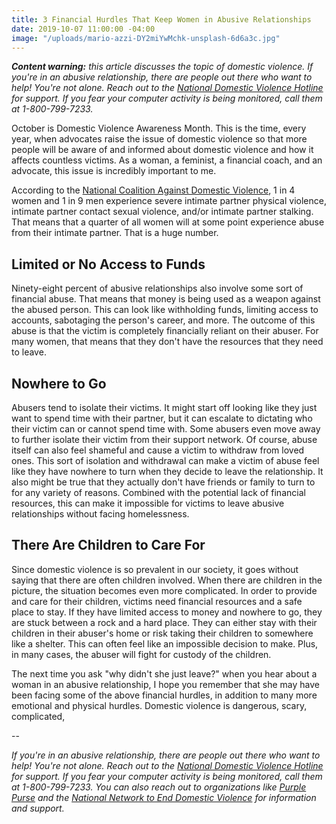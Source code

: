 ```yaml
---
title: 3 Financial Hurdles That Keep Women in Abusive Relationships
date: 2019-10-07 11:00:00 -04:00
image: "/uploads/mario-azzi-DY2miYwMchk-unsplash-6d6a3c.jpg"
---
```


***Content warning:** this article discusses the topic of domestic violence. If you're in an abusive relationship, there are people out there who want to help! You're not alone. Reach out to the [National Domestic Violence Hotline](https://www.thehotline.org/) for support. If you fear your computer activity is being monitored, call them at 1-800-799-7233.*

October is Domestic Violence Awareness Month. This is the time, every year, when advocates raise the issue of domestic violence so that more people will be aware of and informed about domestic violence and how it affects countless victims. As a woman, a feminist, a financial coach, and an advocate, this issue is incredibly important to me. 

According to the [National Coalition Against Domestic Violence](https://ncadv.org/statistics), 1 in 4 women and 1 in 9 men experience severe intimate partner physical violence, intimate partner contact sexual violence, and/or intimate partner stalking. That means that a quarter of all women will at some point experience abuse from their intimate partner. That is a huge number. 

## Limited or No Access to Funds

Ninety-eight percent of abusive relationships also involve some sort of financial abuse. That means that money is being used as a weapon against the abused person. This can look like withholding funds, limiting access to accounts, sabotaging the person's career, and more. The outcome of this abuse is that the victim is completely financially reliant on their abuser. For many women, that means that they don't have the resources that they need to leave. 

## Nowhere to Go

Abusers tend to isolate their victims. It might start off looking like they just want to spend time with their partner, but it can escalate to dictating who their victim can or cannot spend time with. Some abusers even move away to further isolate their victim from their support network. Of course, abuse itself can also feel shameful and cause a victim to withdraw from loved ones. This sort of isolation and withdrawal can make a victim of abuse feel like they have nowhere to turn when they decide to leave the relationship. It also might be true that they actually don't have friends or family to turn to for any variety of reasons. Combined with the potential lack of financial resources, this can make it impossible for victims to leave abusive relationships without facing homelessness. 

## There Are Children to Care For

Since domestic violence is so prevalent in our society, it goes without saying that there are often children involved. When there are children in the picture, the situation becomes even more complicated. In order to provide and care for their children, victims need financial resources and a safe place to stay. If they have limited access to money and nowhere to go, they are stuck between a rock and a hard place. They can either stay with their children in their abuser's home or risk taking their children to somewhere like a shelter. This can often feel like an impossible decision to make. Plus, in many cases, the abuser will fight for custody of the children. 

The next time you ask "why didn't she just leave?" when you hear about a woman in an abusive relationship, I hope you remember that she may have been facing some of the above financial hurdles, in addition to many more emotional and physical hurdles. Domestic violence is dangerous, scary, complicated, 

--

*If you're in an abusive relationship, there are people out there who want to help! You're not alone. Reach out to the [National Domestic Violence Hotline](https://www.thehotline.org/) for support. If you fear your computer activity is being monitored, call them at 1-800-799-7233. You can also reach out to organizations like [Purple Purse](http://purplepurse.com/) and the [National Network to End Domestic Violence](http://www.womenslaw.org/laws_state_type.php?id=14107&state_code=PG&open_id=all) for information and support.*